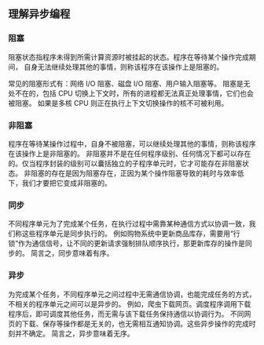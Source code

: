 ## 理解异步编程 
### 阻塞
阻塞状态指程序未得到所需计算资源时被挂起的状态。程序在等待某个操作完成期间，
自身无法继续处理其他的事情，则称该程序在该操作上是阻塞的。

常见的阻塞形式有：网络 I/O 阻塞、磁盘 I/O 阻塞、用户输入阻塞等。
阻塞是无处不在的，包括 CPU 切换上下文时，所有的进程都无法真正处理事情，它们也会被阻塞。
如果是多核 CPU 则正在执行上下文切换操作的核不可被利用。


### 非阻塞
程序在等待某操作过程中，自身不被阻塞，可以继续处理其他的事情，则称该程序在该操作上是非阻塞的。
非阻塞并不是在任何程序级别、任何情况下都可以存在的。仅当程序封装的级别可以囊括独立的子程序单元时，它才可能存在非阻塞状态。
非阻塞的存在是因为阻塞存在，正因为某个操作阻塞导致的耗时与效率低下，我们才要把它变成非阻塞的。

### 同步
不同程序单元为了完成某个任务，在执行过程中需靠某种通信方式以协调一致，我们称这些程序单元是同步执行的。
例如购物系统中更新商品库存，需要用“行锁”作为通信信号，让不同的更新请求强制排队顺序执行，那更新库存的操作是同步的。
简言之，同步意味着有序。


### 异步
为完成某个任务，不同程序单元之间过程中无需通信协调，也能完成任务的方式，不相关的程序单元之间可以是异步的。
例如，爬虫下载网页。调度程序调用下载程序后，即可调度其他任务，而无需与该下载任务保持通信以协调行为。
不同网页的下载、保存等操作都是无关的，也无需相互通知协调。这些异步操作的完成时刻并不确定。
简言之，异步意味着无序。
